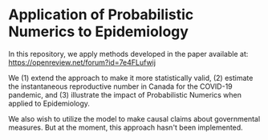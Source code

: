 # Application of Probabilistic Numerics to Epidemiology

In this repository, we apply methods developed in the paper available at: https://openreview.net/forum?id=7e4FLufwij

We (1) extend the approach to make it more statistically valid, (2) estimate the instantaneous reproductive number in Canada for the COVID-19 pandemic, and (3) illustrate the impact of Probabilistic Numerics when applied to Epidemiology.

We also wish to utilize the model to make causal claims about governmental measures. But at the moment, this approach hasn't been implemented.
